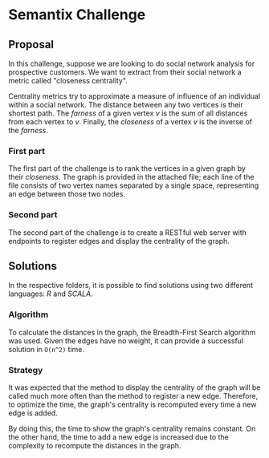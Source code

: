 # Semantix Challenge

## Proposal

In this challenge, suppose we are looking to do social network
analysis for prospective customers. We want to extract from
their social network a metric called "closeness centrality".

Centrality metrics try to approximate a measure of influence
of an individual within a social network. The distance between
any two vertices is their shortest path. The *farness*
of a given vertex *v* is the sum of all distances from each vertex
to *v*. Finally, the *closeness* of a vertex *v* is the inverse
of the *farness*.

### First part

The first part of the challenge is to rank the vertices in a given
graph by their *closeness*. The graph is provided in the attached
file; each line of the file consists of two vertex names separated by
a single space, representing an edge between those two nodes.

### Second part

The second part of the challenge is to create a RESTful web server
with endpoints to register edges and display the centrality of the graph.

## Solutions

In the respective folders, it is possible to find solutions using two different languages:
*R* and *SCALA*.

### Algorithm

To calculate the distances in the graph, the Breadth-First Search algorithm was used.
Given the edges have no weight, it can provide a successful solution in `O(n^2)` time.

### Strategy

It was expected that the method to display the centrality of the graph will be called
much more often than the method to register a new edge.
Therefore, to optimize the time, the graph's centrality is recomputed every time a new
edge is added.

By doing this, the time to show the graph's centrality remains constant.
On the other hand, the time to add a new edge is increased due to the complexity to
recompute the distances in the graph.